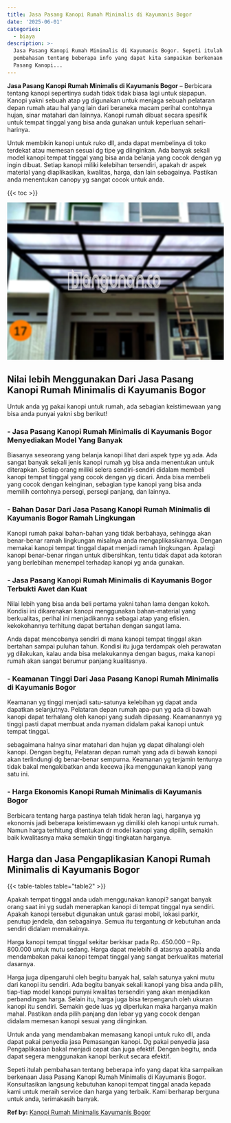 ```yaml
---
title: Jasa Pasang Kanopi Rumah Minimalis di Kayumanis Bogor
date: '2025-06-01'
categories:
  - biaya
description: >-
  Jasa Pasang Kanopi Rumah Minimalis di Kayumanis Bogor. Sepeti itulah
  pembahasan tentang beberapa info yang dapat kita sampaikan berkenaan Jasa
  Pasang Kanopi...
---
```


**Jasa Pasang Kanopi Rumah Minimalis di Kayumanis Bogor** – Berbicara tentang kanopi sepertinya sudah tidak tidak biasa lagi untuk siapapun. Kanopi yakni sebuah atap yg digunakan untuk menjaga sebuah pelataran depan rumah atau hal yang lain dari beraneka macam perihal contohnya hujan, sinar matahari dan lainnya. Kanopi rumah dibuat secara spesifik untuk tempat tinggal yang bisa anda gunakan untuk keperluan sehari-harinya.

Untuk membikin kanopi untuk ruko dll, anda dapat membelinya di toko terdekat atau memesan sesuai dg tipe yg diinginkan. Ada banyak sekali model kanopi tempat tinggal yang bisa anda belanja yang cocok dengan yg ingin dibuat. Setiap kanopi miliki kelebihan tersendiri, apakah dr aspek material yang diaplikasikan, kwalitas, harga, dan lain sebagainya. Pastikan anda menentukan canopy yg sangat cocok untuk anda.

{{< toc >}}

![Jasa Pasang Kanopi Rumah Minimalis di Kayumanis Bogor](/images/harga-kanopi-minimalis-58.png)

## Nilai lebih Menggunakan Dari Jasa Pasang Kanopi Rumah Minimalis di Kayumanis Bogor

Untuk anda yg pakai kanopi untuk rumah, ada sebagian keistimewaan yang bisa anda punyai yakni sbg berikut!

### \- Jasa Pasang Kanopi Rumah Minimalis di Kayumanis Bogor Menyediakan Model Yang Banyak

Biasanya seseorang yang belanja kanopi lihat dari aspek type yg ada. Ada sangat banyak sekali jenis kanopi rumah yg bisa anda menentukan untuk diterapkan. Setiap orang miliki selera sendiri-sendiri didalam membeli kanopi tempat tinggal yang cocok dengan yg dicari. Anda bisa membeli yang cocok dengan keinginan, sebagian type kanopi yang bisa anda memilih contohnya persegi, persegi panjang, dan lainnya.

### \- Bahan Dasar Dari Jasa Pasang Kanopi Rumah Minimalis di Kayumanis Bogor Ramah Lingkungan

Kanopi rumah pakai bahan-bahan yang tidak berbahaya, sehingga akan benar-benar ramah lingkungan misalnya anda mengaplikasikannya. Dengan memakai kanopi tempat tinggal dapat menjadi ramah lingkungan. Apalagi kanopi benar-benar ringan untuk dibersihkan, tentu tidak dapat ada kotoran yang berlebihan menempel terhadap kanopi yg anda gunakan.

### \- Jasa Pasang Kanopi Rumah Minimalis di Kayumanis Bogor Terbukti Awet dan Kuat

Nilai lebih yang bisa anda beli pertama yakni tahan lama dengan kokoh. Kondisi ini dikarenakan kanopi menggunakan bahan-material yang berkualitas, perihal ini menjadikannya sebagai atap yang efisien. kekokohannya terhitung dapat bertahan dengan sangat lama.

Anda dapat mencobanya sendiri di mana kanopi tempat tinggal akan bertahan sampai puluhan tahun. Kondisi itu juga terdampak oleh perawatan yg dilakukan, kalau anda bisa melakukannya dengan bagus, maka kanopi rumah akan sangat berumur panjang kualitasnya.

### \- Keamanan Tinggi Dari Jasa Pasang Kanopi Rumah Minimalis di Kayumanis Bogor

Keamanan yg tinggi menjadi satu-satunya kelebihan yg dapat anda dapatkan selanjutnya. Pelataran depan rumah apa-pun yg ada di bawah kanopi dapat terhalang oleh kanopi yang sudah dipasang. Keamanannya yg tinggi pasti dapat membuat anda nyaman didalam pakai kanopi untuk tempat tinggal.

sebagaimana halnya sinar matahari dan hujan yg dapat dihalangi oleh kanopi. Dengan begitu, Pelataran depan rumah yang ada di bawah kanopi akan terlindungi dg benar-benar sempurna. Keamanan yg terjamin tentunya tidak bakal mengakibatkan anda kecewa jika menggunakan kanopi yang satu ini.

### \- Harga Ekonomis Kanopi Rumah Minimalis di Kayumanis Bogor

Berbicara tentang harga pastinya telah tidak heran lagi, harganya yg ekonomis jadi beberapa keistimewaan yg dimiliki oleh kanopi untuk rumah. Namun harga terhitung ditentukan dr model kanopi yang dipilih, semakin baik kwalitasnya maka semakin tinggi tingkatan harganya.

## Harga dan Jasa Pengaplikasian Kanopi Rumah Minimalis di Kayumanis Bogor

{{< table-tables table="table2" >}}

Apakah tempat tinggal anda udah menggunakan kanopi? sangat banyak orang saat ini yg sudah menerapkan kanopi di tempat tinggal nya sendiri. Apakah kanopi tersebut digunakan untuk garasi mobil, lokasi parkir, penutup jendela, dan sebagainya. Semua itu tergantung dr kebutuhan anda sendiri didalam memakainya.

Harga kanopi tempat tinggal sekitar berkisar pada Rp. 450.000 – Rp. 800.000 untuk mutu sedang. Harga dapat melebihi di atasnya apabila anda mendambakan pakai kanopi tempat tinggal yang sangat berkualitas material dasarnya.

Harga juga dipengaruhi oleh begitu banyak hal, salah satunya yakni mutu dari kanopi itu sendiri. Ada begitu banyak sekali kanopi yang bisa anda pilih, tiap-tiap model kanopi punyai kwalitas tersendiri yang akan menjadikan perbandingan harga. Selain itu, harga juga bisa terpengaruh oleh ukuran kanopi itu sendiri. Semakin gede luas yg diperlukan maka harganya makin mahal. Pastikan anda pilih panjang dan lebar yg yang cocok dengan didalam memesan kanopi sesuai yang diinginkan.

Untuk anda yang mendambakan memasang kanopi untuk ruko dll, anda dapat pakai penyedia jasa Pemasangan kanopi. Dg pakai penyedia jasa Pengaplikasian bakal menjadi cepat dan juga efektif. Dengan begitu, anda dapat segera menggunakan kanopi berikut secara efektif.

Sepeti itulah pembahasan tentang beberapa info yang dapat kita sampaikan berkenaan Jasa Pasang Kanopi Rumah Minimalis di Kayumanis Bogor. Konsultasikan langsung kebutuhan kanopi tempat tinggal anada kepada kami untuk meraih service dan harga yang terbaik. Kami berharap berguna untuk anda, terimakasih banyak.

**Ref by:**  [Kanopi Rumah Minimalis Kayumanis Bogor](https://id.wikipedia.org/wiki/Kanopi)
